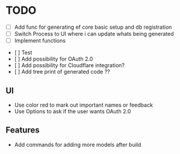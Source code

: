 # TODO

- [ ] Add func for generating ef core basic setup and db registration
- [ ] Switch Process to UI where i can update whats being generated
- [ ] Implement functions
- [ ] Test
- [ ] Add possibility for OAuth 2.0
- [ ] Add possibility for Cloudflare integration?
- [ ] Add tree print of generated code ??

## UI

- Use color red to mark out important names or feedback
- Use Options to ask if the user wants OAuth 2.0

## Features

- Add commands for adding more models after build
